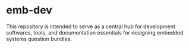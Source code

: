 # emb-dev
This repository is intended to serve as a central hub for development softwares, tools, and documentation essentials for designing embedded systems question bundles.
